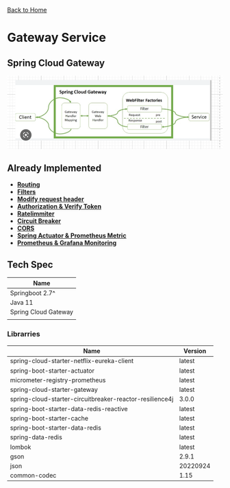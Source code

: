 [Back to Home](https://github.com/springboot-microservices-project/)

# Gateway Service

## Spring Cloud Gateway
![alt text](https://github.com/springboot-microservices-project/.github/blob/main/profile/page/gateway-service/image/springcloud-gateway-design.png?raw=true)

## Already Implemented
- [**Routing**](https://github.com/springboot-microservices-project/.github/blob/main/profile/page/gateway-service/page/gateway-routing.md) 
- [**Filters**](https://github.com/springboot-microservices-project/.github/blob/main/profile/page/gateway-service/page/gateway-filters.md) 
- [**Modify request header**](https://github.com/springboot-microservices-project/.github/blob/main/profile/page/gateway-service/page/gateway-modified-reqheader.md)
- [**Authorization & Verify Token**](https://github.com/springboot-microservices-project/.github/blob/main/profile/page/gateway-service/page/gateway-authorizationtoken.md) 
- [**Ratelimmiter**](https://github.com/springboot-microservices-project/.github/blob/main/profile/page/gateway-service/page/gateway-ratelimmiter.md)
- [**Circuit Breaker**](https://github.com/springboot-microservices-project/.github/blob/main/profile/page/gateway-service/page/gateway-circuitbreaker.md)
- [**CORS**](https://github.com/springboot-microservices-project/.github/blob/main/profile/page/gateway-service/page/gateway-cors.md) 
- [**Spring Actuator & Prometheus Metric**](https://github.com/springboot-microservices-project/.github/blob/main/profile/page/gateway-service/page/gateway-spring-actuator-prometheus-metric.md) 
- [**Prometheus & Grafana Monitoring**](https://github.com/springboot-microservices-project/.github/blob/main/profile/page/gateway-service/page/gateway-prometheus-grafana-monitoring.md) 


## Tech Spec
| Name  |
|----|
| Springboot 2.7^  |
| Java 11 |
| Spring Cloud Gateway |
|  |


### Librarries

| Name  | Version | 
|----|----|
| spring-cloud-starter-netflix-eureka-client | latest  |
| spring-boot-starter-actuator | latest |
| micrometer-registry-prometheus | latest |
| spring-cloud-starter-gateway | latest |
| spring-cloud-starter-circuitbreaker-reactor-resilience4j | 3.0.0 |
| spring-boot-starter-data-redis-reactive | latest |
| spring-boot-starter-cache | latest |
| spring-boot-starter-data-redis | latest |
| spring-data-redis | latest |
| lombok | latest |
| gson | 2.9.1 |
| json | 20220924 |
| common-codec | 1.15 |





